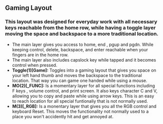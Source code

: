 ## Gaming Layout

### This layout was designed for everyday work with all necessary keys reachable from the home row, while having a toggle layer moving the space and backspace to a more traditional location. 

* The main layer gives you access to home, end , pgup and pgdn. While keeping control, delete, backspace, and enter reachable when your fingers are in the home row. 
* The main layer also includes capslock key while tapped and it becomes control when pressed. 
* **Toggle(1)[Game]:** Toggles into a gaming layout that gives you space on your left hand thumb and moves the backspace to the traditional location. That way you can game one handed while using a mouse.  
* **MO(2)[_FUNC]:** Is a momentary layer for all special functions including F keys , volume control, and print screen. It also keys character C and V, allowing you to copy and paste while using arrow keys. This is an easy to reach location for all special funtionaliy that is not normally used. 
* **M(3)[_RGB]:** Is a monentary layer that gives you all the RGB control and keyboard Reset. This moves the functionality not normally used to a place you won't accidently hit and get annoyed at.

